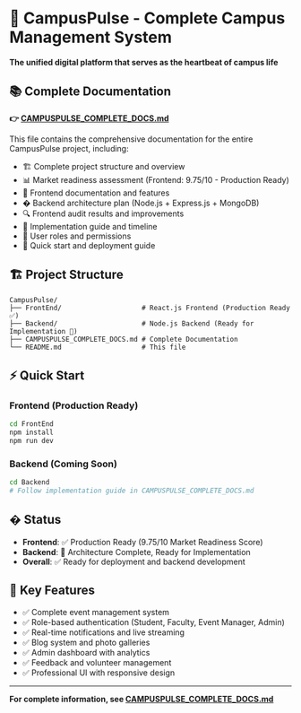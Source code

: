 # 🏫 CampusPulse - Complete Campus Management System

**The unified digital platform that serves as the heartbeat of campus life**

## 📚 Complete Documentation

**👉 [CAMPUSPULSE_COMPLETE_DOCS.md](./CAMPUSPULSE_COMPLETE_DOCS.md)**

This file contains the comprehensive documentation for the entire CampusPulse project, including:

- 🏗️ Complete project structure and overview
- 📊 Market readiness assessment (Frontend: 9.75/10 - Production Ready)
- 🚀 Frontend documentation and features
- �️ Backend architecture plan (Node.js + Express.js + MongoDB)
- 🔍 Frontend audit results and improvements
- 🎯 Implementation guide and timeline
- 📱 User roles and permissions
- 🚀 Quick start and deployment guide

## 🏗️ Project Structure

```
CampusPulse/
├── FrontEnd/                    # React.js Frontend (Production Ready ✅)
├── Backend/                     # Node.js Backend (Ready for Implementation 🚧)
├── CAMPUSPULSE_COMPLETE_DOCS.md # Complete Documentation
└── README.md                    # This file
```

## ⚡ Quick Start

### Frontend (Production Ready)
```bash
cd FrontEnd
npm install
npm run dev
```

### Backend (Coming Soon)
```bash
cd Backend
# Follow implementation guide in CAMPUSPULSE_COMPLETE_DOCS.md
```

## � Status

- **Frontend**: ✅ Production Ready (9.75/10 Market Readiness Score)
- **Backend**: 🚧 Architecture Complete, Ready for Implementation
- **Overall**: ✅ Ready for deployment and backend development

## 🎯 Key Features

- ✅ Complete event management system
- ✅ Role-based authentication (Student, Faculty, Event Manager, Admin)
- ✅ Real-time notifications and live streaming
- ✅ Blog system and photo galleries
- ✅ Admin dashboard with analytics
- ✅ Feedback and volunteer management
- ✅ Professional UI with responsive design

---

**For complete information, see [CAMPUSPULSE_COMPLETE_DOCS.md](./CAMPUSPULSE_COMPLETE_DOCS.md)**